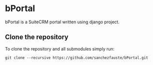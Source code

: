 # bPortal
bPortal is a SuiteCRM portal written using django project.

## Clone the repository
To clone the repository and all submodules simply run:
```
git clone --recursive https://github.com/sanchezfauste/bPortal.git
```
